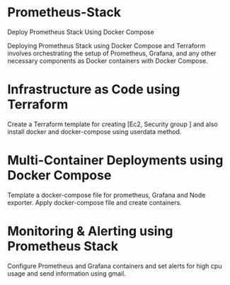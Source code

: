 # Prometheus-Stack

Deploy Prometheus Stack Using Docker Compose

Deploying Prometheus Stack using Docker Compose and Terraform involves
orchestrating the setup of Prometheus, Grafana, and any other necessary components
as Docker containers with Docker Compose.

# Infrastructure as Code using Terraform

Create a Terraform template for creating [Ec2, Security group ] and also install
docker and docker-compose using userdata method.

# Multi-Container Deployments using Docker Compose

Template a docker-compose file for prometheus, Grafana and Node exporter.
Apply docker-compose file and create containers.

# Monitoring & Alerting using Prometheus Stack

Configure Prometheus and Grafana containers and set alerts for high cpu usage and
send information using gmail.

